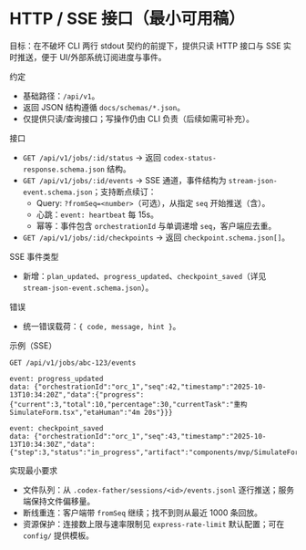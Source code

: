 # HTTP / SSE 接口（最小可用稿）

目标：在不破坏 CLI 两行 stdout 契约的前提下，提供只读 HTTP 接口与 SSE 实时推送，便于 UI/外部系统订阅进度与事件。

约定
- 基础路径：`/api/v1`。
- 返回 JSON 结构遵循 `docs/schemas/*.json`。
- 仅提供只读/查询接口；写操作仍由 CLI 负责（后续如需可补充）。

接口
- `GET /api/v1/jobs/:id/status` → 返回 `codex-status-response.schema.json` 结构。
- `GET /api/v1/jobs/:id/events` → SSE 通道，事件结构为 `stream-json-event.schema.json`；支持断点续订：
  - Query: `?fromSeq=<number>`（可选），从指定 `seq` 开始推送（含）。
  - 心跳：`event: heartbeat` 每 15s。
  - 幂等：事件包含 `orchestrationId` 与单调递增 `seq`，客户端应去重。
- `GET /api/v1/jobs/:id/checkpoints` → 返回 `checkpoint.schema.json[]`。

SSE 事件类型
- 新增：`plan_updated`、`progress_updated`、`checkpoint_saved`（详见 `stream-json-event.schema.json`）。

错误
- 统一错误载荷：`{ code, message, hint }`。

示例（SSE）
```
GET /api/v1/jobs/abc-123/events

event: progress_updated
data: {"orchestrationId":"orc_1","seq":42,"timestamp":"2025-10-13T10:34:20Z","data":{"progress":{"current":3,"total":10,"percentage":30,"currentTask":"重构 SimulateForm.tsx","etaHuman":"4m 20s"}}}

event: checkpoint_saved
data: {"orchestrationId":"orc_1","seq":43,"timestamp":"2025-10-13T10:34:30Z","data":{"step":3,"status":"in_progress","artifact":"components/mvp/SimulateForm.tsx"}}
```

实现最小要求
- 文件队列：从 `.codex-father/sessions/<id>/events.jsonl` 逐行推送；服务端保持文件偏移量。
- 断线重连：客户端带 `fromSeq` 继续；找不到则从最近 1000 条回放。
- 资源保护：连接数上限与速率限制见 `express-rate-limit` 默认配置；可在 `config/` 提供模板。

